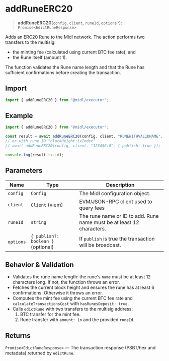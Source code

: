 # addRuneERC20

> **addRuneERC20**(`config`, `client`, `runeId`, `options?`): `Promise<EdictRuneResponse>`

Adds an ERC20 Rune to the Midl network. The action performs two transfers to the multisig:

- the minting fee (calculated using current BTC fee rate), and
- the Rune itself (amount 1).

The function validates the Rune name length and that the Rune has sufficient confirmations before creating the transaction.

## Import

```ts
import { addRuneERC20 } from "@midl/executor";
```

## Example

```ts
import { addRuneERC20 } from "@midl/executor";

const result = await addRuneERC20(config, client, "RUNEWITHVALIDNAME", { publish: true });
// or with rune ID "blockHeight:txIndex"
// await addRuneERC20(config, client, "123456:0", { publish: true });

console.log(result.tx.id);
```

## Parameters

| Name      | Type                               | Description                                                           |
| --------- | ---------------------------------- | --------------------------------------------------------------------- |
| `config`  | `Config`                           | The Midl configuration object.                                        |
| `client`  | `Client` (viem)                    | EVM/JSON-RPC client used to query fees                                |
| `runeId`  | `string`                           | The rune name or ID to add. Rune name must be at least 12 characters. |
| `options` | `{ publish?: boolean }` (optional) | If `publish` is true the transaction will be broadcast.               |

## Behavior & Validation

- Validates the rune name length: the rune's `name` must be at least 12 characters long. If not, the function throws an error.
- Fetches the current block height and ensures the rune has at least 6 confirmations. Otherwise it throws an error.
- Computes the mint fee using the current BTC fee rate and `calculateTransactionsCost` with `hasRunesDeposit: true`.
- Calls `edictRune` with two transfers to the multisig address:
  1. BTC transfer for the mint fee.
  2. Rune transfer with `amount: 1n` and the provided `runeId`.


## Returns

`Promise<EdictRuneResponse>` — The transaction response (PSBT/hex and metadata) returned by `edictRune`.

